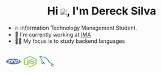 <h1 align="center">Hi <img src="https://raw.githubusercontent.com/kaueMarques/kaueMarques/master/hi.gif" width="30px">, I'm Dereck Silva</h1>


- 🔥 Information Technology Management Student.
- 🔭 I'm currently working at [IMA](https://ima.sp.gov.br)
- 👨‍💻 My focus is to study backend languages
<div style="display: inline_block"><br>
  <img align="center" alt="Rafa-Js" height="30" width="40" src="https://raw.githubusercontent.com/devicons/devicon/master/icons/php/php-plain.svg">
  <img align="center" alt="Rafa-Ts" height="30" width="40" src="https://raw.githubusercontent.com/devicons/devicon/master/icons/nodejs/nodejs-plain.svg">
  <img align="center" alt="Rafa-React" height="30" width="40" src="https://raw.githubusercontent.com/devicons/devicon/master/icons/mysql/mysql-original.svg">
</div>
